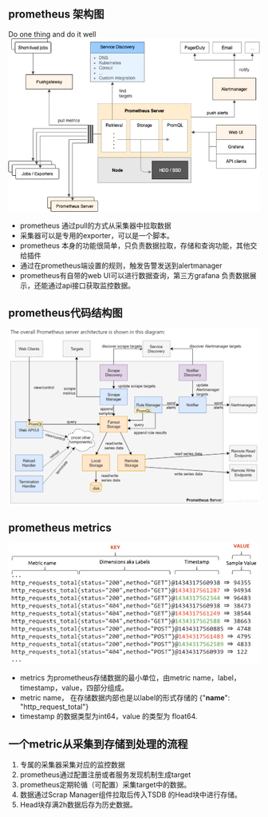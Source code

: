 ## prometheus 架构图
  Do one thing and do it well
![avatar](../images/prometheus.png)

- prometheus 通过pull的方式从采集器中拉取数据
- 采集器可以是专用的exporter，可以是一个脚本。
- prometheus 本身的功能很简单，只负责数据拉取，存储和查询功能，其他交给插件
- 通过在prometheus端设置的规则，触发告警发送到alertmanager
- prometheus有自带的web UI可以进行数据查询，第三方grafana 负责数据展示，还能通过api接口获取监控数据。

## prometheus代码结构图
![avatar](../images/prometheus-struct.png)


## prometheus metrics
![avatar](../images/prometheus-metrics.png)

- metrics 为prometheus存储数据的最小单位，由metric name，label， timestamp，value，四部分组成。
- metric name， 在存储数据内部也是以label的形式存储的 {"__name__": "http_request_total"}
- timestamp 的数据类型为int64，value 的类型为 float64.

## 一个metric从采集到存储到处理的流程
1. 专属的采集器采集对应的监控数据
2. prometheus通过配置注册或者服务发现机制生成target
3. prometheus定期轮循（可配置）采集target中的数据。
4. 数据通过Scrap Manager组件拉取后传入TSDB 的Head块中进行存储。
5. Head块存满2h数据后存为历史数据。
